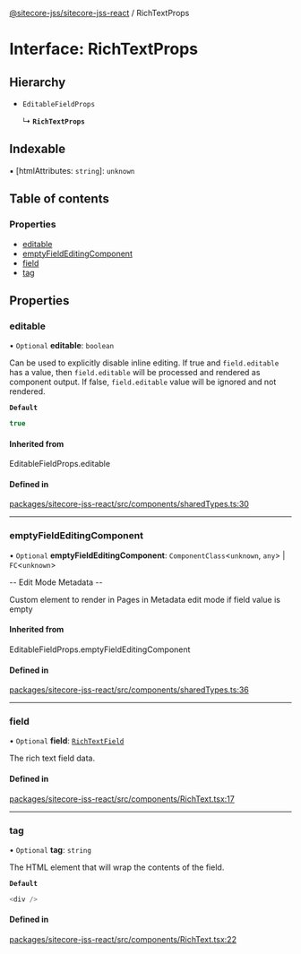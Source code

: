 [@sitecore-jss/sitecore-jss-react](../README.md) / RichTextProps

# Interface: RichTextProps

## Hierarchy

- `EditableFieldProps`

  ↳ **`RichTextProps`**

## Indexable

▪ [htmlAttributes: `string`]: `unknown`

## Table of contents

### Properties

- [editable](RichTextProps.md#editable)
- [emptyFieldEditingComponent](RichTextProps.md#emptyfieldeditingcomponent)
- [field](RichTextProps.md#field)
- [tag](RichTextProps.md#tag)

## Properties

### editable

• `Optional` **editable**: `boolean`

Can be used to explicitly disable inline editing.
If true and `field.editable` has a value, then `field.editable` will be processed and rendered as component output. If false, `field.editable` value will be ignored and not rendered.

**`Default`**

```ts
true
```

#### Inherited from

EditableFieldProps.editable

#### Defined in

[packages/sitecore-jss-react/src/components/sharedTypes.ts:30](https://github.com/Sitecore/jss/blob/e6585dba1/packages/sitecore-jss-react/src/components/sharedTypes.ts#L30)

___

### emptyFieldEditingComponent

• `Optional` **emptyFieldEditingComponent**: `ComponentClass`\<`unknown`, `any`\> \| `FC`\<`unknown`\>

-- Edit Mode Metadata --

Custom element to render in Pages in Metadata edit mode if field value is empty

#### Inherited from

EditableFieldProps.emptyFieldEditingComponent

#### Defined in

[packages/sitecore-jss-react/src/components/sharedTypes.ts:36](https://github.com/Sitecore/jss/blob/e6585dba1/packages/sitecore-jss-react/src/components/sharedTypes.ts#L36)

___

### field

• `Optional` **field**: [`RichTextField`](RichTextField.md)

The rich text field data.

#### Defined in

[packages/sitecore-jss-react/src/components/RichText.tsx:17](https://github.com/Sitecore/jss/blob/e6585dba1/packages/sitecore-jss-react/src/components/RichText.tsx#L17)

___

### tag

• `Optional` **tag**: `string`

The HTML element that will wrap the contents of the field.

**`Default`**

```ts
<div />
```

#### Defined in

[packages/sitecore-jss-react/src/components/RichText.tsx:22](https://github.com/Sitecore/jss/blob/e6585dba1/packages/sitecore-jss-react/src/components/RichText.tsx#L22)
